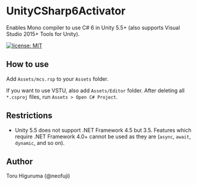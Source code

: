 # UnityCSharp6Activator
Enables Mono compiler to use C# 6 in Unity 5.5+ (also supports Visual Studio 2015+ Tools for Unity).

[![license: MIT](https://img.shields.io/badge/license-MIT-blue.svg)](/LICENSE)

## How to use
Add `Assets/mcs.rsp` to your `Assets` folder.

If you want to use VSTU, also add `Assets/Editor` folder. After deleting all `*.csproj` files, run `Assets > Open C# Project`.

## Restrictions
- Unity 5.5 does not support .NET Framework 4.5 but 3.5. Features which require .NET Framework 4.0+ cannot be used as they are (`async`, `await`, `dynamic`, and so on).

## Author
Toru Higuruma (@neofuji)
